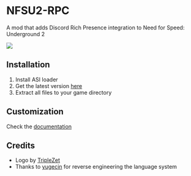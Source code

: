 # NFSU2-RPC

A mod that adds Discord Rich Presence integration to Need for Speed: Underground 2

<img src="assets/presence.png">  

## Installation

1. Install ASI loader
2. Get the latest version [here](https://github.com/wictornogueira/nfsu2-rpc/releases/latest/download/nfsu2-rpc.zip)
3. Extract all files to your game directory

## Customization

Check the [documentation](/docs/customization)

## Credits

- Logo by [TripleZet](https://www.deviantart.com/triplezet)
- Thanks to [yugecin](https://github.com/yugecin) for reverse engineering the language system
